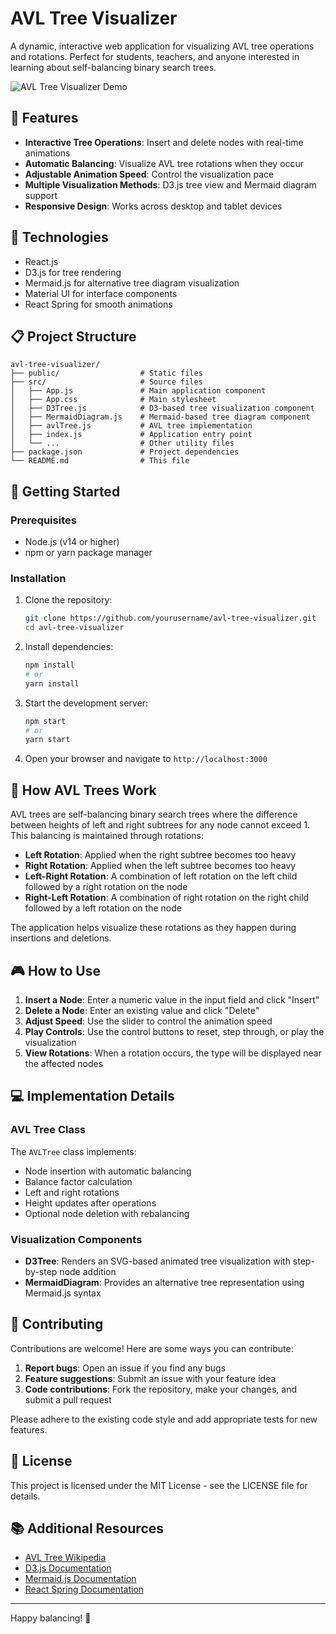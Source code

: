 # AVL Tree Visualizer

A dynamic, interactive web application for visualizing AVL tree operations and rotations. Perfect for students, teachers, and anyone interested in learning about self-balancing binary search trees.

![AVL Tree Visualizer Demo](./public/demo-screenshot.png)

## 🌟 Features

- **Interactive Tree Operations**: Insert and delete nodes with real-time animations
- **Automatic Balancing**: Visualize AVL tree rotations when they occur
- **Adjustable Animation Speed**: Control the visualization pace
- **Multiple Visualization Methods**: D3.js tree view and Mermaid diagram support
- **Responsive Design**: Works across desktop and tablet devices

## 🔧 Technologies

- React.js
- D3.js for tree rendering
- Mermaid.js for alternative tree diagram visualization
- Material UI for interface components
- React Spring for smooth animations

## 📋 Project Structure

```
avl-tree-visualizer/
├── public/                  # Static files
├── src/                     # Source files
│   ├── App.js               # Main application component
│   ├── App.css              # Main stylesheet
│   ├── D3Tree.js            # D3-based tree visualization component
│   ├── MermaidDiagram.js    # Mermaid-based tree diagram component
│   ├── avlTree.js           # AVL tree implementation
│   ├── index.js             # Application entry point
│   └── ...                  # Other utility files
├── package.json             # Project dependencies
└── README.md                # This file
```

## 🚀 Getting Started

### Prerequisites

- Node.js (v14 or higher)
- npm or yarn package manager

### Installation

1. Clone the repository:
   ```bash
   git clone https://github.com/yourusername/avl-tree-visualizer.git
   cd avl-tree-visualizer
   ```

2. Install dependencies:
   ```bash
   npm install
   # or
   yarn install
   ```

3. Start the development server:
   ```bash
   npm start
   # or
   yarn start
   ```

4. Open your browser and navigate to `http://localhost:3000`

## 🧠 How AVL Trees Work

AVL trees are self-balancing binary search trees where the difference between heights of left and right subtrees for any node cannot exceed 1. This balancing is maintained through rotations:

- **Left Rotation**: Applied when the right subtree becomes too heavy
- **Right Rotation**: Applied when the left subtree becomes too heavy
- **Left-Right Rotation**: A combination of left rotation on the left child followed by a right rotation on the node
- **Right-Left Rotation**: A combination of right rotation on the right child followed by a left rotation on the node

The application helps visualize these rotations as they happen during insertions and deletions.

## 🎮 How to Use

1. **Insert a Node**: Enter a numeric value in the input field and click "Insert"
2. **Delete a Node**: Enter an existing value and click "Delete"
3. **Adjust Speed**: Use the slider to control the animation speed
4. **Play Controls**: Use the control buttons to reset, step through, or play the visualization
5. **View Rotations**: When a rotation occurs, the type will be displayed near the affected nodes

## 💻 Implementation Details

### AVL Tree Class

The `AVLTree` class implements:
- Node insertion with automatic balancing
- Balance factor calculation
- Left and right rotations
- Height updates after operations
- Optional node deletion with rebalancing

### Visualization Components

- **D3Tree**: Renders an SVG-based animated tree visualization with step-by-step node addition
- **MermaidDiagram**: Provides an alternative tree representation using Mermaid.js syntax

## 🤝 Contributing

Contributions are welcome! Here are some ways you can contribute:

1. **Report bugs**: Open an issue if you find any bugs
2. **Feature suggestions**: Submit an issue with your feature idea
3. **Code contributions**: Fork the repository, make your changes, and submit a pull request

Please adhere to the existing code style and add appropriate tests for new features.

## 📜 License

This project is licensed under the MIT License - see the LICENSE file for details.

## 📚 Additional Resources

- [AVL Tree Wikipedia](https://en.wikipedia.org/wiki/AVL_tree)
- [D3.js Documentation](https://d3js.org/)
- [Mermaid.js Documentation](https://mermaid-js.github.io/mermaid/)
- [React Spring Documentation](https://react-spring.dev/)

---

Happy balancing! 🌲
